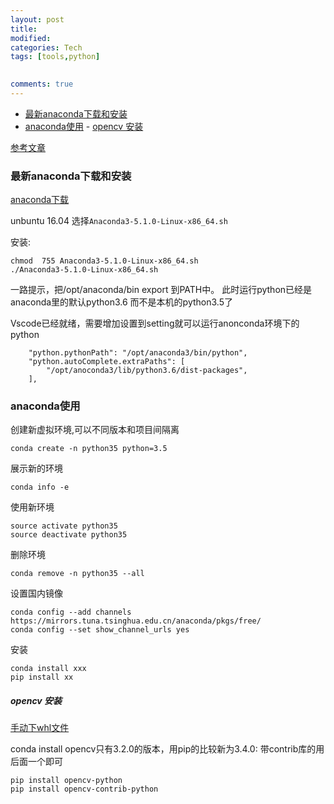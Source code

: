 ```yaml
---
layout: post
title:
modified:
categories: Tech
tags: [tools,python]

  
comments: true
---
```

<!-- TOC -->

- [最新anaconda下载和安装](#最新anaconda下载和安装)
- [anaconda使用](#anaconda使用)
        - [opencv 安装](#opencv-安装)

<!-- /TOC -->


[参考文章](http://blog.csdn.net/songyingxu/article/details/78940305)

### 最新anaconda下载和安装

[anaconda下载](https://repo.continuum.io/archive/)

unbuntu 16.04 选择`Anaconda3-5.1.0-Linux-x86_64.sh`

安装:
```
chmod  755 Anaconda3-5.1.0-Linux-x86_64.sh
./Anaconda3-5.1.0-Linux-x86_64.sh
```
一路提示，把/opt/anaconda/bin export 到PATH中。
此时运行python已经是anaconda里的默认python3.6 而不是本机的python3.5了

Vscode已经就绪，需要增加设置到setting就可以运行anonconda环境下的python
```
    "python.pythonPath": "/opt/anaconda3/bin/python",
    "python.autoComplete.extraPaths": [
        "/opt/anoconda3/lib/python3.6/dist-packages",
    ],
```

### anaconda使用

创建新虚拟环境,可以不同版本和项目间隔离
```
conda create -n python35 python=3.5
```
展示新的环境
```
conda info -e
```
使用新环境
```
source activate python35
source deactivate python35
```
删除环境
```
conda remove -n python35 --all
```
设置国内镜像
```
conda config --add channels https://mirrors.tuna.tsinghua.edu.cn/anaconda/pkgs/free/
conda config --set show_channel_urls yes
```
安装 
```
conda install xxx
pip install xx
```

##### opencv 安装 


[手动下whl文件](https://pypi.python.org/pypi/opencv-python)

conda install opencv只有3.2.0的版本，用pip的比较新为3.4.0:
带contrib库的用后面一个即可
```
pip install opencv-python
pip install opencv-contrib-python
```
